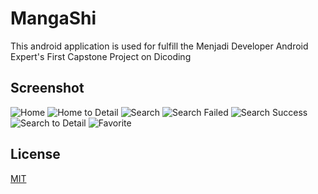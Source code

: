 # MangaShi

This android application is used for fulfill the Menjadi Developer Android Expert's First Capstone Project on Dicoding

## Screenshot
![Home](https://lh3.googleusercontent.com/fife/ABSRlIrh7zDrpRr9mfXLGcFsLH5cBGzhXL5Xz_Ptk3oth_N55HTmFbeUfc3ClmJnZGpXeKHCo4lbBbVpz4U4cU8SA76c2zkARqL-kq20AIKI_l6WWs1kETw0jxGtPEMKv3dsjlQTzVHiGdR5N8-jhqlYb-y-3Yg_j5IceBu5OG5x5zOOdzcv5oGN9kkPeVEtm43NV72-49VUFgKaLfhk5lEsnz8fVEMfwCEa_dHxYYHuLURwMg7mpdq__IqiDM4vkmbNCaikgOboW9tQBeUJ1AzH90MEUsix4G7k9AZhI-9_i9Vw1JvU_PH27qZ89tjhmAq7TEv7iRZEGNsGPgVDxOUqo5DOFBhSPkh6Pku6s0Se4CdN9u51NJcfncDG_ZHXP7V6_GIpNczgpOF9krLyJYqVxrjx7DGZk2q94JaEk-Mn_nhcVMq1tw_P2Qd2F1cSVeB7rntBrNkOT4a-wqmgB4dlHTD3v_iu2CzLp6-aXyz1NA57d9P_jDBB4I4vhGsfNHZ4KIVPrDvs9fFNNvDueVVRxZWi4i-8L-AE5uDePZxjvRcoP4nocscVFWpBUf2OaeoNrLyx5ESXcff7zW5LwNh98G3eWs1yr9Hii8UKXqyOnQ0tFthWq-HpIuCff582E2zpLPh7WRHKGKj8XtYDV9amRAidW4JGM7weQDVdi8yA2N4XQDEULcpXpLlDamqKENbq1A85t0bB4OvT6iXZk5jd2FIMiGPg4PoHFc8=w1920-h942-ft)
![Home to Detail](https://lh3.googleusercontent.com/fife/ABSRlIp3FlmubaHJsmjLOnlmK1ZZOmJ5E_VrqFXrzANqYu99unKy-MTqJ_jNVLqYS5zWZbBpDUiRmsRTqrRgJz74jnDNBJHwVsxTT1whDE-j3kOl6toCmdVRkpbBeNDXSb3EWZpi2SqV3YfR7Q1Xcj_O_dxSJdjmc-LZSVDKJJsyvz8Foq8G2hz0H-4EFw3sdf71uzlc889Ls16qTAohXajkgY9W3RPBN0hT4pvgt5XkhU-P6pkHztGVquk4fPWopvS6tforVSEZYbZhuS7xuBuSF3FNXAyC6VTtMRNIoiKaLnNT4rgMG4Wyh8YDYUZvB_qdCpXC6EHNImxtfGw8Asxb2QaKrCdysJWeFIx3Rn51ciHxYq_38_w67ZIcF6bYoc1pTIehE1NpsRRCc0qStWGcx3vB31xqMcPg32CGWZ9QGN8Y3t1yz3PCmN9Uu-XNYfqV6EPS80yK6dCd_yfeQxGxV9WMTMY6xhvrh5NAtQvDEadLUa2pQhRStspDaRpRKRybYN0Nu8Iwhw15WN2wUfgCzJG5XovJHTgXx4jY7_XqUUpITPT1NdF4jOlI6IQ4x-ny1Eftd2bhchysIPddQ0aptJyQmsSNypjiNRqYHp2n-5KYZa4SonXdl1DRVJw-mSfH9TjX3c9os5r0Z5DmvK33nPdh8R5BDN0flK3lG9jQQjMxHgN9-FPpuuJibA6741aynt1AAZqdvxhoVqo7MdbChqXipV9KtKsdljY=w1920-h942-ft)
![Search](https://lh3.googleusercontent.com/fife/ABSRlIqSONSa2uUvzz2LuL0-7InT1KLkdGvmJVbYxYkWvCbPKOnX6vFUhVzCcp8DZ30xSWZttvqIeTuUD6Q08nQO50AD77sagEH8dHtcSpsb5akJ46JcQNB_mvwcMKQdcLujFS8Jg9oq4kpvEVtcACNCZ8XZCisjC4ouQx-l_YU9TTwWHrpHgmZz25IfrCgs28KLRkRlLa2U7KHA0AlbqU5gQUSp0x1eMnp8iK1dlDdGJDBZn6CvqUt2Q7DksgTwH5p8tViWPuMBHFF6Yso71ZcYwne8nh6xs82OvCSTrkqNVnCoggdhH-rpizu8qzyF-lRcvbVhU926K-XdKPZexOZll7NrKmI3AE1QAk1HkUJBRBOkKsyEqszswHTzy0vPziZIWclE7Jr1pYBqoI8jbl7szBUY76gIsdcOeym8xj3APWXg24rWW5Gx0S2jrOuavUufSllAenT6KxmTslDmZ5hkECyXwtIb355zzg9OFq6ZJRR9LXwoit2opHD3i1-LU9p_OJUXa88ggDltEnpyFZf0X6zPtq7gjwY6_IpQQahZ6f4IFAqYhNm4MU0JBgDipBYgfKEoZiA8sXU4Agt7LDWr0eZGmTx3FIFkUTT01q-6ZsWCu5ow6ugJwYuk4WEeToOvt1EqWkkb68Aei1BSGTXaXBcWzOEH9IgyO2xjQw44vOgpRzZpPLMqMHMDLVQNXzzc3AT10fAhwBU4Mq14RM5CeB8DEagSTsFqyK4=w1920-h942-ft)
![Search Failed](https://lh3.googleusercontent.com/fife/ABSRlIrLsRZ7Pu1ts4_hFFubPFe0SHkD_1HUhkms3Y8zuXU4wzQR5j1nfj0gJZjQGHZQuFK5kVZ2nZvO6aV7JsElX2ybwZrpWWNY24IssxDc8HvXi6mYtUxqoxoSgww0xoqAfdU7fzQVcMgXYqn0i-Hp-WX7T82rXmgHHMcsbQ-9pjx-My8deVwZ3u5MKS3DH46b2bTPEQN34wdzEheCw2MzueYdaZN4mLFPe4G6y6RRUC7XsWN1zsAJkH3pqaf-kpRDleALU0ZP5QSvrk0fpPAYyLYReU7EYLITm5feu4uIkhj4e6suAgakEJe-LC9xRtjxUITPreofjczFZdIjKmL_QBx8LI4XyR1ONgOfRmpZ4ABmelZd_xaRgGunJOd7_p5qLybJqVPtwIKqLwgN8MU3zweYp41zB5UA3jUrB-HmMxrCiOK88KdLjeJ34GFkrLu5tBGgn-jy_U220kDAmWMsYhvX5GZpWP0rYAmpuPwNt8qB2hEioQQYtWyRYsD2xdnlt38Z6q23F-3pLp7zoulBYUZYVwRPKFqDmBK3_1Xc--VBxZiUw-NcJPXdwKasUm7L8LOUmPFRO9XtWBTWFMZ4tBHvbXZeipOCkuvW9G90NtxIi6qGH7SlvQVhE0g-ESrDFj6sHqT8rZCDDW3zWkpGubRR9_gEDjzPsXqDtsAcY-WbVwT7_3aDTF8nhf9uzIv9caAl54YdYl5PpNPFKQC61ejHFahFYKaeqdA=w1920-h942-ft)
![Search Success](https://lh3.googleusercontent.com/fife/ABSRlIp8tdMTAZTSwTZUFr_JNBM6V51z4d5nTrTmc4CTt0vKZn-RJwdCdhjibGh2e7En0k_iTM7SbpslU_pgvGnMra_5pU2nPcq7bAPv5M4He5F4K8JSHzxqiYndwK289r4yVPqvF14k3C4vOW3IyTceUFxh16OJkNIT5FjvgU2leZZOb4X5NYbkCTE8HPujD2q7hz1AClmTZNeeJkh7e7FUeXjySDeoHRmDRpXYUk_IR8DIf_1-Pj8zaVFeE9H0nPcXdfhw1m8qSJFjbUbzOT99B6vgpVZcLycEGcrvnYc3Xx966QJ7OtignGADNgP7NrhcVTen2F5uzOXDtsvic82pQtOuRW5Rb3uHTb0sJ45QKdgj-QMlMGFtzfvcnsAba4IaV9PjJfB5oC2JThlI5BuHz0ZKH4yc-ifmNtCTtnjuPNQGN4t42DSNUrftDNke0it0fPHwfWPcdAjWkibGHaeHfsbShPHDJcU1f_oBLhM_hyXE_jyFDCp-KwIF1LoBTBW5bap7G_VRwgLOrN0Gz8hCdKg3hH9GWyAoobDkkKjw7vdhX7YgJrlY0z9GTx-BbVKcNzCPVAJJ9XvJf7lJIQXLOro1YWATqBsBhaYh5X0egO9nwQAJAjPJqB_bM1DGT4tdAVTukl8pnzu5xLKMNyk4rOSq19M9CaBcUD-lxd-O8Ry9EnyIdp4YjBsPt1Yf3IlGrqUF-8oiTGY2KZ9Sl8vM6VjbrFxDrO9ncs4=w1920-h942-ft)
![Search to Detail](https://lh3.googleusercontent.com/fife/ABSRlIo3qSd9R4wNgsFBEg3y-14IQdG0NBvWAnCqvrvGglgbGc-7Hync047nY0Rf31ki23oGz2bnLyqtgd78cMYfIbXbfJIqpoKzG_nJVg8MCrCqspaPCckpCOo8CIVSc4RAK19a2vQf2Oz_AKKBioFsmaDum_uyUXos038QfZd1okXGGH0tksUKJWKPFciBJ18CZL-3fk-scXEB_efmfnibdiq0tnDUO_gOQGCXGDPUBOGf1chsL8DwlfdscF7Q-LQbWkG7sD1MhmmHtXuE_tFEmptLJ2fCw_sIOBjdOTBCuxEIu8W_pDHpd1fRRXvvvNIKrsXBzqelU9psgJm_-Lf57nO8rMT_I_NQdj6gDQek0n8Q9oh81dWu98IYzVCMP-_YWwfV1U56IUROuVWvVjNs1Jb-3ejWwJMdROIGYbzfoiFzQz6LcZ23svByeXWLNgiYDuPoSVVIxLLkwMb32b051ZnIKtr3lHPmeZjhx0k0XjSxRrneUhj4zCKnkn6PW1HfAAdmeH_Sc9jnqnf4zXEi8ALdiYQYRF-KKyG1Nh52pziFWviAS3KKwWMaMK0Vwhnm8i1A0tNGS4IjY1KtcMtE5XaMq4-61lpfZ-vVxeexCEBluGLAUz6lHKQdow4MuJdPGNaNqk9SQtwQD0SwCORz7DbOD2qDOY64xxGFEZd0rtBrRhOuacB_4pKRELVzpaNCz_k9CKBnS6JRU1j7mT5F5eTOC-HtXcqVRI0=w1920-h942-ft)
![Favorite](https://lh3.googleusercontent.com/fife/ABSRlIpY-Pl4IHVqBQc49_vT62TzZ5xtBOlMW3UAKWqhUmHN6FLiJdIbwNYaZTbbehnAswIyNpwWa-EAh1WbEzs6SEkRlVas3gXxRU4_YEM5NjmiUfysmBTP-ZBDtYLTvxqL8bj_NxOXx1XRAqGzwJil_hy3xk-fzUA35YnZ4xLWL6Kdd1elf1v7vJe08J2Bj0OeVayX6docqVGIFY4_hF4TnLDEZV4SQCCChrjxmISuzKKbY04_N1kArFEOQFbG6wI1A2FaQuxBkhjEkw-u7Qw_AohTrepiw_acaoQTpZb5GtCiXpeV7MsBKA7pDY1avzr4hZ37wtlWg0rzIS6zbYBgKAQkDZwizsKI8uKSIFSpFjS5vp8MdGannNrTG6GVqG0ooQSf4IKchZN2TMq1rlN4dQWWlyWj6gQMGvXwoeGjkjjeCIy-fEis9PucEupx45zB_QdOPIvCDejETSZMLvywiA6GmEyx4fg-0DBmxliJGmaiN2mUQZjB6nlAuHWVpOQcQTPZGd2n9Ukq_nzPEU_w19tuV_zdFStAlMePg376kScPOHDAEfMqCQpbR88PtpXLXBo_uzsLAVo4j2Y8B8IgY5mZOjpW2sw5A4AaXkpgoIxctcznDDEX5IaL7zYGuT7idn24sDA4tIgsoBJdRSVA0QA-xJ54TlaYHpUYP622M7kz69glHamKesNED4op8kYi5okJZWGE6_ZNLO7XY283Cn_4-rW7XatlhlU=w1920-h942-ft)

## License
[MIT](https://choosealicense.com/licenses/mit/)
